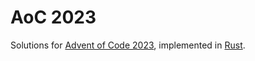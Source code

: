 # AoC 2023

Solutions for [Advent of Code 2023](https://adventofcode.com/2023), implemented
in [Rust](https://rust-lang.org).
